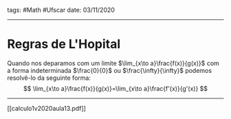 tags: #Math #Ufscar 
date: 03/11/2020

---

# Regras de L'Hopital
Quando nos deparamos com um limite $\lim_{x\to a}\frac{f(x)}{g(x)}$ com a forma indeterminada $\frac{0}{0}$ ou $\frac{\infty}{\infty}$ podemos resolvê-lo da seguinte forma:
$$
\lim_{x\to a}\frac{f(x)}{g(x)}=\lim_{x\to a}\frac{f'(x)}{g'(x)}
$$

---

[[calculo1v2020aula13.pdf]]